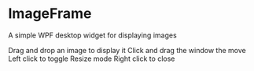 # ImageFrame
A simple WPF desktop widget for displaying images

Drag and drop an image to display it
Click and drag the window the move
Left click to toggle Resize mode
Right click to close
